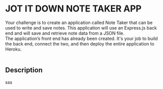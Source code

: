 # JOT IT DOWN NOTE TAKER APP
Your challenge is to create an application called Note Taker that can be used to write and save notes. This application will use an Express.js back end and will save and retrieve note data from a JSON file.<br>
The application’s front end has already been created. It's your job to build the back end, connect the two, and then deploy the entire application to Heroku.<br><br>

## Description
sss
